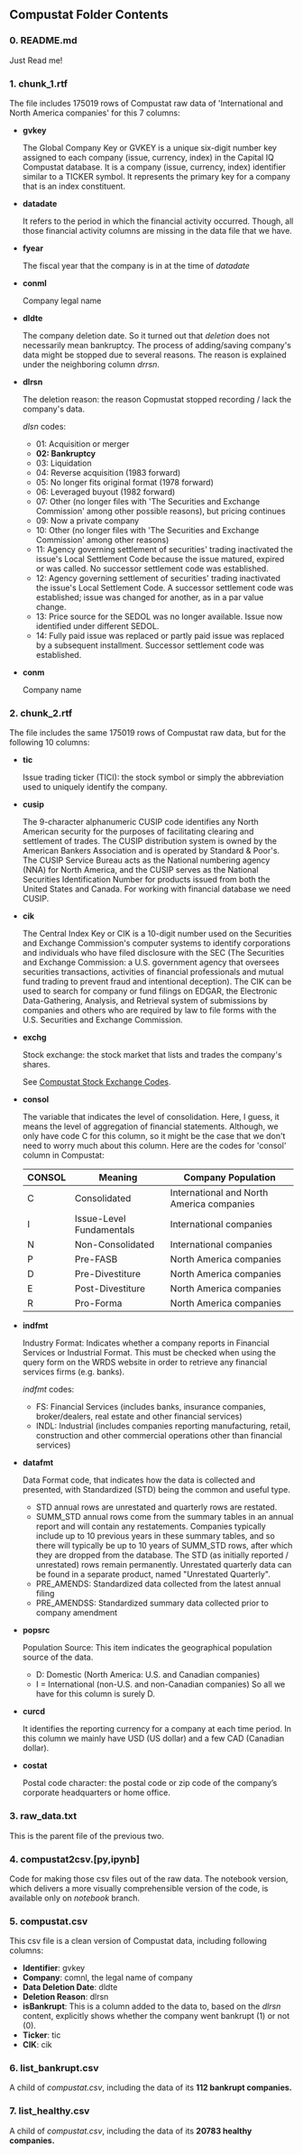 ## Compustat Folder Contents

### 0. README.md
Just Read me!

### 1. chunk_1.rtf
The file includes 175019 rows of Compustat raw data of 'International and North America companies' for this 7 columns:

* **gvkey**

    The Global Company Key or GVKEY is a unique six-digit number key assigned to each company (issue, currency, index) in the Capital IQ Compustat database. It is a company (issue, currency, index) identifier similar to a TICKER symbol. It represents the primary key for a company that is an index constituent.
    
* **datadate**

     It refers to the period in which the financial activity occurred. Though, all those financial activity columns are missing in the data file that we have. 
     
* **fyear**

    The fiscal year that the company is in at the time of _datadate_
    
* **conml**
    
    Company legal name
    
* **dldte**

    The company deletion date. So it turned out that _deletion_ does not necessarily mean bankruptcy. The process of adding/saving company's data might be stopped due to several reasons. The reason is explained under the neighboring column _drrsn_. 
    
* **dlrsn**

    The deletion reason: the reason Copmustat stopped recording / lack the company's data.
    
     _dlsn_ codes:
     * 01: Acquisition or merger
     * **02: Bankruptcy**
     * 03: Liquidation
     * 04: Reverse acquisition (1983 forward)
     * 05: No longer fits original format (1978 forward)
     * 06: Leveraged buyout (1982 forward)
     * 07: Other (no longer files with 'The Securities and Exchange Commission' among other possible reasons), but pricing continues
     * 09: Now a private company
     * 10: Other (no longer files with 'The Securities and Exchange Commission' among other reasons)
     * 11: Agency governing settlement of securities' trading inactivated the issue's Local Settlement Code because the issue matured, 
        expired or was called. No successor settlement code was established.
     * 12: Agency governing settlement of securities' trading inactivated the issue's Local Settlement Code. A successor settlement 
        code was established; issue was changed for another, as in a par value change.
     * 13: Price source for the SEDOL was no longer available. Issue now identified under different SEDOL.
     * 14: Fully paid issue was replaced or partly paid issue was replaced by a subsequent installment. Successor settlement code was established.
     
* **conm**

    Company name


### 2. chunk_2.rtf
The file includes the same 175019 rows of Compustat raw data, but for the following 10 columns:

* **tic**

    Issue trading ticker (TICI): the stock symbol or simply the abbreviation used to uniquely identify the company.

* **cusip**

    The 9-character alphanumeric CUSIP code identifies any North American security for the purposes of facilitating clearing and settlement of trades. The CUSIP distribution system is owned by the American Bankers Association and is operated by Standard & Poor's. The CUSIP Service Bureau acts as the National numbering agency (NNA) for North America, and the CUSIP serves as the National Securities Identification Number for products issued from both the United States and Canada.
    For working with financial database we need CUSIP.

* **cik**

    The Central Index Key or CIK is a 10-digit number used on the Securities and Exchange Commission's computer systems to identify corporations and individuals who have filed disclosure with the SEC (The Securities and Exchange Commission: a U.S. government agency that oversees securities transactions, activities of financial professionals and mutual fund trading to prevent fraud and intentional deception).
    The CIK can be used to search for company or fund filings on EDGAR, the Electronic Data-Gathering, Analysis, and Retrieval system of submissions by companies and others who are required by law to file forms with the U.S. Securities and Exchange Commission.

* **exchg**

    Stock exchange: the stock market that lists and trades the company's shares.
    
    See [Compustat Stock Exchange Codes](https://uvalibraryfeb.files.wordpress.com/2016/02/stock-exchange-codes-compustat.pdf).

* **consol**

     The variable that indicates the level of consolidation. Here, I guess, it means the level of aggregation of financial statements. Although, we only have code C for this column, so it might be the case that we don't need to worry much about this column. Here are the codes for 'consol' column in Compustat:
     
    | CONSOL  | Meaning                   | Company Population                        |
    | ------- | ------------------------- | ----------------------------------------- |
    | C       | Consolidated              | International and North America companies |
    | I       | Issue-Level Fundamentals  | International companies                   |
    | N       | Non-Consolidated          | International companies                   |
    | P       | Pre-FASB                  | North America companies                   |
    | D       | Pre-Divestiture           | North America companies                   |
    | E       | Post-Divestiture          | North America companies                   |
    | R       | Pro-Forma                 | North America companies                   |    

* **indfmt**

    Industry Format: Indicates whether a company reports in Financial Services or Industrial Format. This must be checked when using the query form on the WRDS website in order to retrieve any financial services firms (e.g. banks).
    
     _indfmt_ codes:
     * FS: Financial Services (includes banks, insurance companies, broker/dealers, real estate and other financial services)
     * INDL: Industrial (includes companies reporting manufacturing, retail, construction and other commercial operations other than financial services)

* **datafmt**

    Data Format code, that indicates how the data is collected and presented, with Standardized (STD) being the common and useful type.
    * STD annual rows are unrestated and quarterly rows are restated.
    * SUMM_STD annual rows come from the summary tables in an annual report and will contain any restatements. Companies typically include up to 10 previous years in these summary tables, and so there will typically be up to 10 years of SUMM_STD rows, after which they are dropped from the database. The STD (as initially reported / unrestated) rows remain permanently. Unrestated quarterly data can be found in a separate product, named "Unrestated Quarterly".
    * PRE_AMENDS: Standardized data collected from the latest annual filing
    * PRE_AMENDSS: Standardized summary data collected prior to company amendment 

* **popsrc**

    Population Source: This item indicates the geographical population source of the data.
    * D: Domestic (North America: U.S. and Canadian companies)
    * I = International (non-U.S. and non-Canadian companies)
    So all we have for this column is surely D.

* **curcd**

    It identifies the reporting currency for a company at each time period. In this column we mainly have USD (US dollar) and a few CAD (Canadian dollar).

* **costat**

    Postal code character: the postal code or zip code of the company’s corporate headquarters or home office. 


### 3. raw_data.txt
This is the parent file of the previous two.


### 4. compustat2csv.[py,ipynb]
Code for making those csv files out of the raw data.
The notebook version, which delivers a more visually comprehensible version of the code, is available only on _notebook_ branch.


### 5. compustat.csv
This csv file is a clean version of Compustat data, including following columns:
   * **Identifier**: gvkey
   * **Company**: comnl, the legal name of company
   * **Data Deletion Date**: dldte
   * **Deletion Reason**: dlrsn
   * **isBankrupt**: This is a column added to the data to, based on the _dlrsn_ content, explicitly shows whether the company went bankrupt (1) or not (0).
   * **Ticker**: tic
   * **CIK**: cik


### 6. list_bankrupt.csv
A child of _compustat.csv_, including the data of its **112 bankrupt companies.**


### 7. list_healthy.csv
A child of _compustat.csv_, including the data of its **20783 healthy companies.**
